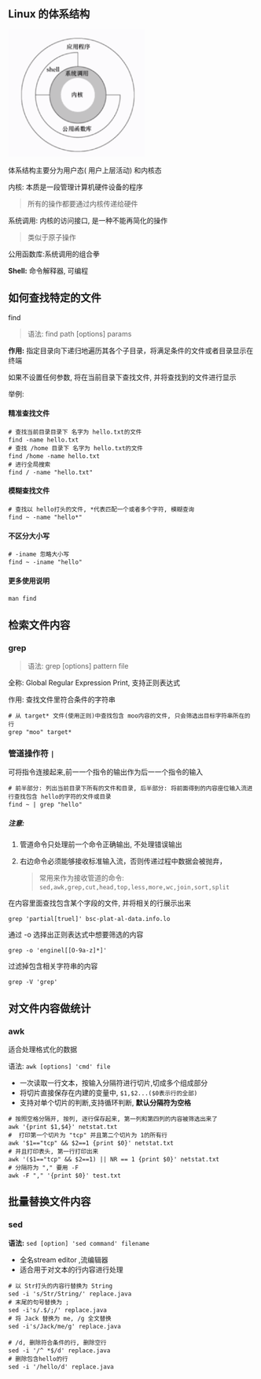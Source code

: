 ## Linux 的体系结构

![linux内核](./图片/linux内核.png)

体系结构主要分为用户态( 用户上层活动) 和内核态

内核: 本质是一段管理计算机硬件设备的程序

> 所有的操作都要通过内核传递给硬件

系统调用: 内核的访问接口, 是一种不能再简化的操作

> 类似于原子操作

公用函数库:系统调用的组合拳

**Shell:** 命令解释器, 可编程



## 如何查找特定的文件

find

> 语法: find path [options] params

**作用:** 指定目录向下递归地遍历其各个子目录，将满足条件的文件或者目录显示在终端

如果不设置任何参数, 将在当前目录下查找文件, 并将查找到的文件进行显示

举例:

#### 精准查找文件

```shell
# 查找当前目录目录下 名字为 hello.txt的文件
find -name hello.txt 
# 查找 /home 目录下 名字为 hello.txt的文件
find /home -name hello.txt 
# 进行全局搜索
find / -name "hello.txt" 
```

#### 模糊查找文件

```shell
# 查找以 hello打头的文件, *代表匹配一个或者多个字符, 模糊查询
find ~ -name "hello*"
```

#### 不区分大小写

```shell
# -iname 忽略大小写
find ~ -iname "hello"
```

#### 更多使用说明

```shell
man find
```



## 检索文件内容

### grep

> 语法: grep [options] pattern file

全称: Global Regular Expression Print, 支持正则表达式

作用: 查找文件里符合条件的字符串

```shell
# 从 target* 文件(使用正则)中查找包含 moo内容的文件, 只会筛选出目标字符串所在的行
grep "moo" target*
```

### 管道操作符 `|`

可将指令连接起来,前一一个指令的输出作为后一一个指令的输入

```shell
# 前半部分: 列出当前目录下所有的文件和目录, 后半部分: 将前面得到的内容座位输入流进行查找包含 hello的字符的文件或目录
find ~ | grep "hello"
```

##### 注意: 

1. 管道命令只处理前一个命令正确输出, 不处理错误输出

2. 右边命令必须能够接收标准输入流，否则传递过程中数据会被抛弃，

   > 常用来作为接收管道的命令: `sed,awk,grep,cut,head,top,less,more,wc,join,sort,split `



在内容里面查找包含某个字段的文件, 并将相关的行展示出来

```shell
grep 'partial[truel]' bsc-plat-al-data.info.lo
```

通过 -o 选择出正则表达式中想要筛选的内容

```shell
grep -o 'enginel[[O-9a-z]*]'
```

过滤掉包含相关字符串的内容

```shell
grep -V 'grep'
```



## 对文件内容做统计

### awk 

适合处理格式化的数据

语法: `awk [options] 'cmd' file`

* 一次读取一行文本，按输入分隔符进行切片,切成多个组成部分
* 将切片直接保存在内建的变量中, `$1,$2...($0表示行的全部)`
* 支持对单个切片的判断,支持循环判断, **默认分隔符为空格**

```shell
# 按照空格分隔开, 按列, 逐行保存起来, 第一列和第四列的内容被筛选出来了
awk '{print $1,$4}' netstat.txt
#  打印第一个切片为 "tcp" 并且第二个切片为 1的所有行
awk '$1=="tcp" && $2==1 {print $0}' netstat.txt
# 并且打印表头, 第一行打印出来
awk '($1=="tcp" && $2==1) || NR == 1 {print $0}' netstat.txt
# 分隔符为 "," 要用 -F
awk -F "," '{print $0}' test.txt
```



## 批量替换文件内容

### sed

**语法:** `sed [option] 'sed command' filename`

* 全名stream editor ,流编辑器
* 适合用于对文本的行内容进行处理

```shell
# 以 Str打头的内容行替换为 String
sed -i 's/Str/String/' replace.java
# 末尾的句号替换为 ;
sed -i's/.$/;/' replace.java
# 将 Jack 替换为 me, /g 全文替换
sed -i's/Jack/me/g' replace.java

# /d, 删除符合条件的行, 删除空行
sed -i '/^ *$/d' replace.java
# 删除包含hello的行
sed -i '/hello/d' replace.java
```

